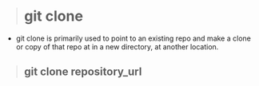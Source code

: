 > # git clone

- git clone is primarily used to point to an existing repo and make a clone or copy of that repo at in a new directory, at another location.

> ## git clone repository_url
